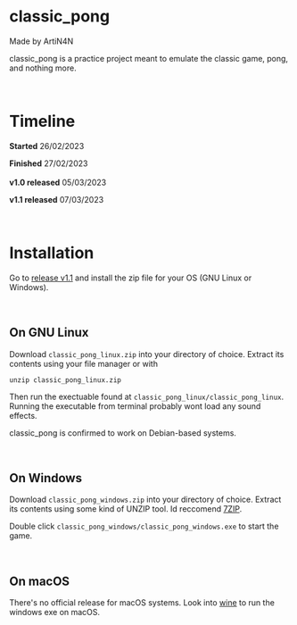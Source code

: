 # classic_pong

Made by ArtiN4N

classic_pong is a practice project meant to emulate the classic game, pong, and nothing more.

<br>

# Timeline

**Started**  26/02/2023  

**Finished** 27/02/2023  
<br>
**v1.0 released** 05/03/2023

**v1.1 released** 07/03/2023

<br>

# Installation

Go to [release v1.1](https://github.com/ArtiN4N/classic_pong/releases/tag/v1.1) and install the zip file for your OS (GNU Linux or Windows).

<br>

## On GNU Linux

Download `classic_pong_linux.zip` into your directory of choice. Extract its contents using your file manager or with
```
unzip classic_pong_linux.zip
```
Then run the exectuable found at `classic_pong_linux/classic_pong_linux`. Running the executable from terminal probably wont load any sound effects.

classic_pong is confirmed to work on Debian-based systems.

<br>

## On Windows

Download `classic_pong_windows.zip` into your directory of choice. Extract its contents using some kind of UNZIP tool. Id reccomend [7ZIP](https://www.7-zip.org).

Double click `classic_pong_windows/classic_pong_windows.exe` to start the game.

<br>

## On macOS

There's no official release for macOS systems. Look into [wine](https://www.winehq.org) to run the windows exe on macOS.